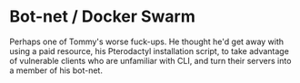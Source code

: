 # Bot-net / Docker Swarm

Perhaps one of Tommy's worse fuck-ups. He thought he'd get away with using a paid resource, his Pterodactyl installation script, to take advantage of vulnerable clients who are unfamiliar with CLI, and turn their servers into a member of his bot-net. 

